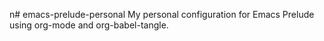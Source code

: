 n# emacs-prelude-personal
My personal configuration for Emacs Prelude using org-mode and org-babel-tangle.
